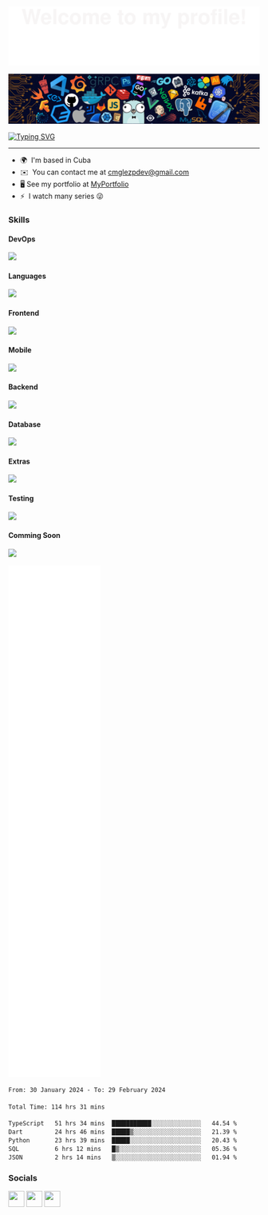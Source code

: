 ![welcome](assets/welcome.svg)

![hedaer](assets/header.png)


[![Typing SVG](https://readme-typing-svg.demolab.com/?lines=Hi+👋+My+name+is+Carlos+Manuel;Computer+Science+Student&size=35&height=70&width=800&font=Roboto)](https://git.io/typing-svg)

<hr />

* 🌍  I'm based in Cuba
* ✉️  You can contact me at [cmglezpdev@gmail.com](mailto:cmglezpdev@gmail.com)
* 🖥️  See my portfolio at [MyPortfolio](http://cmglezpdev.vercel.app)
* ⚡  I watch many series 😜

### Skills

  <div>
    <h4>DevOps </h4>
    <img src="https://skillicons.dev/icons?i=docker,githubactions"/>
  </div>

  <div>
    <h4>Languages </h4>
    <img src="https://skillicons.dev/icons?i=js,ts,python,cs,cpp,c,dart"/>
  </div>
  
  <div>
    <h4>Frontend </h4>
    <img src="https://skillicons.dev/icons?i=react,vue,angular,nextjs,astro,html,css"/>
  </div>

  <div>
    <h4>Mobile </h4>
    <img src="https://skillicons.dev/icons?i=flutter"/>
  </div>
    
  <div>
    <h4>Backend </h4>
    <img src="https://skillicons.dev/icons?i=nodejs,dotnet,deno,nestjs,supabase,firebase"/>
  </div>

  <div>
    <h4>Database </h4>
    <img src="https://skillicons.dev/icons?i=postgres,mysql,mongodb,redis"/>
  </div>
  
  <div>
    <h4>Extras </h4>
    <img src="https://skillicons.dev/icons?i=git,github,rabbitmq,graphql,sass,styledcomponents,tailwind,materialui"/>
  </div>

  <div>
    <h4>Testing </h4>
    <img src="https://skillicons.dev/icons?i=jest,vitest"/>
  </div>

  <div>
    <h4>Comming Soon </h4>
    <img src="https://skillicons.dev/icons?i=rust,go,threejs"/>
  </div>
  

<!--
<p align="center"> 
<img src="https://profile-counter.glitch.me/cmglezpdev/count.svg">  

counting of visitors to this page in this section started from May 8, 2022
<a href="http://s01.flagcounter.com/more/ap7"><img src="https://s01.flagcounter.com/countxl/ap7/bg_FFFFFF/txt_000000/border_CCCCCC/columns_8/maxflags_250/viewers_0/labels_1/pageviews_1/flags_0/percent_0/" alt="Flag Counter" border="0"></a> -->

<!-- 
### Profile Views
counting of visitors to this page in this section started from June 12, 2022

![](https://count.getloli.com/get/@cmglezpdev.github.readme)
</br> -->





















![Metrics](/github-metrics.svg)

<!--START_SECTION:waka-->

```txt
From: 30 January 2024 - To: 29 February 2024

Total Time: 114 hrs 31 mins

TypeScript   51 hrs 34 mins  ███████████░░░░░░░░░░░░░░   44.54 %
Dart         24 hrs 46 mins  █████▒░░░░░░░░░░░░░░░░░░░   21.39 %
Python       23 hrs 39 mins  █████░░░░░░░░░░░░░░░░░░░░   20.43 %
SQL          6 hrs 12 mins   █▒░░░░░░░░░░░░░░░░░░░░░░░   05.36 %
JSON         2 hrs 14 mins   ▒░░░░░░░░░░░░░░░░░░░░░░░░   01.94 %
```

<!--END_SECTION:waka-->

### Socials

<p align="left">
<a href="https://discord.com/users/cmglezpdev" target="_blank" rel="noreferrer"><img src="https://raw.githubusercontent.com/danielcranney/readme-generator/main/public/icons/socials/discord.svg" width="32" height="32" /></a>
<a href="https://www.github.com/cmglezpdev" target="_blank" rel="noreferrer"><img src="https://raw.githubusercontent.com/danielcranney/readme-generator/main/public/icons/socials/github.svg" width="32" height="32" /></a>
<a href="https://www.twitter.com/cmglezpdev" target="_blank" rel="noreferrer"><img src="https://raw.githubusercontent.com/danielcranney/readme-generator/main/public/icons/socials/twitter.svg" width="32" height="32" /></a>
</p>

